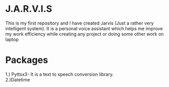 # J.A.R.V.I.S
This is my first repository and I have created Jarvis (Just a rather very intelligent system). It is a personal voice assistant which helps me improve my work efficiency while creating any project or doing some other work on laptop
# Packages
1.) Pyttsx3- It is a text to speech conversion library. <br />
2.)Datetime
